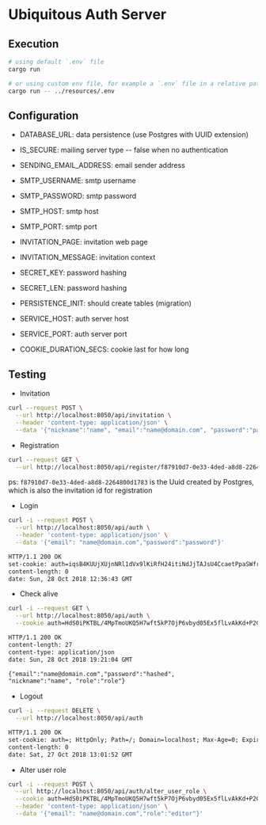 # Ubiquitous Auth Server

## Execution

```sh
# using default `.env` file
cargo run

# or using custom env file, for example a `.env` file in a relative path
cargo run -- ../resources/.env
```

## Configuration

- DATABASE_URL: data persistence (use Postgres with UUID extension)

- IS_SECURE: mailing server type -- false when no authentication

- SENDING_EMAIL_ADDRESS: email sender address

- SMTP_USERNAME: smtp username

- SMTP_PASSWORD: smtp password

- SMTP_HOST: smtp host

- SMTP_PORT: smtp port

- INVITATION_PAGE: invitation web page

- INVITATION_MESSAGE: invitation context

- SECRET_KEY: password hashing

- SECRET_LEN: password hashing

- PERSISTENCE_INIT: should create tables (migration)

- SERVICE_HOST: auth server host

- SERVICE_PORT: auth server port

- COOKIE_DURATION_SECS: cookie last for how long

## Testing

- Invitation

```sh
curl --request POST \
  --url http://localhost:8050/api/invitation \
  --header 'content-type: application/json' \
  --data '{"nickname":"name", "email":"name@domain.com", "password":"password"}'
```

- Registration

```sh
curl --request GET \
  --url http://localhost:8050/api/register/f87910d7-0e33-4ded-a8d8-2264800d1783
```

ps: `f87910d7-0e33-4ded-a8d8-2264800d1783` is the Uuid created by Postgres, which is also the invitation id for registration

- Login

```sh
curl -i --request POST \
  --url http://localhost:8050/api/auth \
  --header 'content-type: application/json' \
  --data '{"email": "name@domain.com","password":"password"}'
```

```txt
HTTP/1.1 200 OK
set-cookie: auth=iqsB4KUUjXUjnNRl1dVx9lKiRfH24itiNdJjTAJsU4CcaetPpaSWfrNq6IIoVR5+qKPEVTrUeg==; HttpOnly; Path=/; Domain=localhost; Max-Age=86400
content-length: 0
date: Sun, 28 Oct 2018 12:36:43 GMT
```

- Check alive

```sh
curl -i --request GET \
  --url http://localhost:8050/api/auth \
  --cookie auth=HdS0iPKTBL/4MpTmoUKQ5H7wft5kP7OjP6vbyd05Ex5flLvAkKd+P2GchG1jpvV6p9GQtzPEcg==
```

```txt
HTTP/1.1 200 OK
content-length: 27
content-type: application/json
date: Sun, 28 Oct 2018 19:21:04 GMT

{"email":"name@domain.com","password":"hashed",
"nickname":"name", "role":"role"}
```

- Logout

```sh
curl -i --request DELETE \
  --url http://localhost:8050/api/auth
```

```txt
HTTP/1.1 200 OK
set-cookie: auth=; HttpOnly; Path=/; Domain=localhost; Max-Age=0; Expires=Fri, 27 Oct 2017 13:01:52 GMT
content-length: 0
date: Sat, 27 Oct 2018 13:01:52 GMT
```

- Alter user role

```sh
curl -i --request POST \
  --url http://localhost:8050/api/auth/alter_user_role \
  --cookie auth=HdS0iPKTBL/4MpTmoUKQ5H7wft5kP7OjP6vbyd05Ex5flLvAkKd+P2GchG1jpvV6p9GQtzPEcg== \
  --header 'content-type: application/json' \
  --data '{"email": "name@domain.com","role":"editor"}'
```
